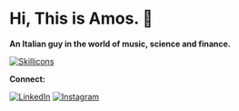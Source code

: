 # Hi, This is Amos. 👻
**An Italian guy in the world of music, science and finance.**

[![Skillicons](https://skillicons.dev/icons?i=py,cpp,matlab,unreal,vscode,github,html,css&theme=dark&perline=4)](https://skillicons.dev)

**Connect:**

[![LinkedIn](https://skillicons.dev/icons?i=linkedin)](https://www.linkedin.com/in/amos-bocelli-bab86411a/)
[![Instagram](https://skillicons.dev/icons?i=instagram)](https://www.instagram.com/amosbocelli/)

